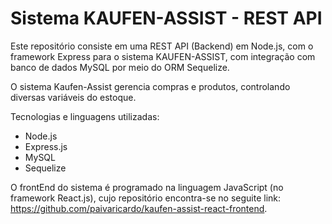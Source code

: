 # Sistema KAUFEN-ASSIST - REST API
Este repositório consiste em uma REST API (Backend) em Node.js, com o framework Express para o sistema KAUFEN-ASSIST, com integração com banco de dados MySQL por meio do ORM Sequelize.

O sistema Kaufen-Assist gerencia compras e produtos, controlando diversas variáveis do estoque.

Tecnologias e linguagens utilizadas:
- Node.js
- Express.js
- MySQL
- Sequelize

O frontEnd do sistema é programado na linguagem JavaScript (no framework React.js), cujo repositório encontra-se no seguite link: https://github.com/paivaricardo/kaufen-assist-react-frontend.